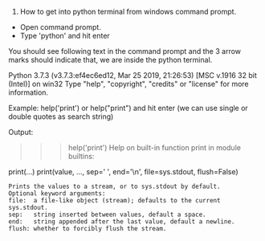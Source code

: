 1. How to get into python terminal from windows command prompt.
  - Open command prompt.
  - Type 'python' and hit enter

You should see following text in the command prompt and the 3 arrow marks should indicate that, we are inside the python terminal. 
  
Python 3.7.3 (v3.7.3:ef4ec6ed12, Mar 25 2019, 21:26:53) [MSC v.1916 32 bit (Intel)] on win32
Type "help", "copyright", "credits" or "license" for more information.
>>>

Example:
help('print') or help("print") and hit enter (we can use single or double quotes as search string)

Output:

>>> help('print')
Help on built-in function print in module builtins:

print(...)
    print(value, ..., sep=' ', end='\n', file=sys.stdout, flush=False)

    Prints the values to a stream, or to sys.stdout by default.
    Optional keyword arguments:
    file:  a file-like object (stream); defaults to the current sys.stdout.
    sep:   string inserted between values, default a space.
    end:   string appended after the last value, default a newline.
    flush: whether to forcibly flush the stream.

>>>
